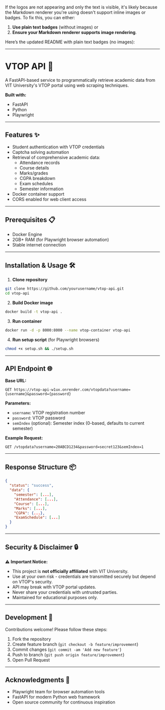 If the logos are not appearing and only the text is visible, it's likely because the Markdown renderer you're using doesn't support inline images or badges. To fix this, you can either:

1. **Use plain text badges** (without images) or
2. **Ensure your Markdown renderer supports image rendering**.

Here’s the updated README with plain text badges (no images):

---

# VTOP API 🚀

A FastAPI-based service to programmatically retrieve academic data from VIT University's VTOP portal using web scraping techniques.

**Built with:**  
- FastAPI  
- Python  
- Playwright  

---

## Features ✨

- Student authentication with VTOP credentials  
- Captcha solving automation  
- Retrieval of comprehensive academic data:  
  - Attendance records  
  - Course details  
  - Marks/grades  
  - CGPA breakdown  
  - Exam schedules  
  - Semester information  
- Docker container support  
- CORS enabled for web client access  

---

## Prerequisites 📋

- Docker Engine  
- 2GB+ RAM (for Playwright browser automation)  
- Stable internet connection  

---

## Installation & Usage 🛠️

1. **Clone repository**  
```bash
git clone https://github.com/yourusername/vtop-api.git  
cd vtop-api  
```

2. **Build Docker image**  
```bash
docker build -t vtop-api .  
```

3. **Run container**  
```bash
docker run -d -p 8000:8000 --name vtop-container vtop-api  
```

4. **Run setup script** (for Playwright browsers)  
```bash
chmod +x setup.sh && ./setup.sh  
```

---

## API Endpoint 🌐

**Base URL:**  
```http
GET https://vtop-api-w1ux.onrender.com/vtopdata?username={username}&password={password}
```

**Parameters:**  
- `username`: VTOP registration number  
- `password`: VTOP password  
- `semIndex` (optional): Semester index (0-based, defaults to current semester)  

**Example Request:**  
```http
GET /vtopdata?username=20ABCD1234&password=secret123&semIndex=1  
```

---

## Response Structure 📦  
```json
{
  "status": "success",
  "data": {
    "semester": [...],
    "Attendance": [...],
    "Course": [...],
    "Marks": [...],
    "CGPA": {...},
    "ExamSchedule": [...]
  }
}
```

---

## Security & Disclaimer 🔒

⚠️ **Important Notice:**  
- This project is **not officially affiliated** with VIT University.  
- Use at your own risk - credentials are transmitted securely but depend on VTOP's security.  
- API may break with VTOP portal updates.  
- Never share your credentials with untrusted parties.  
- Maintained for educational purposes only.  

---

## Development 🤝  
Contributions welcome! Please follow these steps:  
1. Fork the repository  
2. Create feature branch (`git checkout -b feature/improvement`)  
3. Commit changes (`git commit -am 'Add new feature'`)  
4. Push to branch (`git push origin feature/improvement`)  
5. Open Pull Request  

---

## Acknowledgments 🙏  
- Playwright team for browser automation tools  
- FastAPI for modern Python web framework  
- Open source community for continuous inspiration  